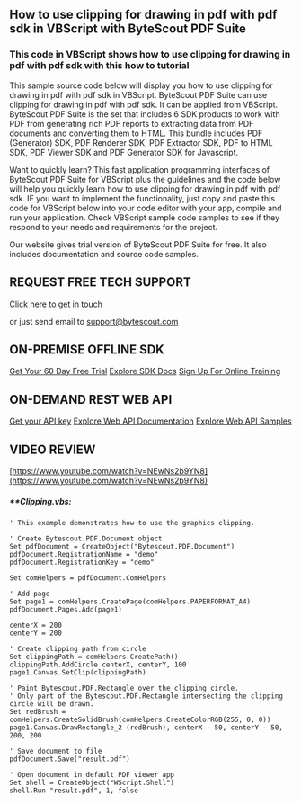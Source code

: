 ## How to use clipping for drawing in pdf with pdf sdk in VBScript with ByteScout PDF Suite

### This code in VBScript shows how to use clipping for drawing in pdf with pdf sdk with this how to tutorial

This sample source code below will display you how to use clipping for drawing in pdf with pdf sdk in VBScript. ByteScout PDF Suite can use clipping for drawing in pdf with pdf sdk. It can be applied from VBScript. ByteScout PDF Suite is the set that includes 6 SDK products to work with PDF from generating rich PDF reports to extracting data from PDF documents and converting them to HTML. This bundle includes PDF (Generator) SDK, PDF Renderer SDK, PDF Extractor SDK, PDF to HTML SDK, PDF Viewer SDK and PDF Generator SDK for Javascript.

Want to quickly learn? This fast application programming interfaces of ByteScout PDF Suite for VBScript plus the guidelines and the code below will help you quickly learn how to use clipping for drawing in pdf with pdf sdk. IF you want to implement the functionality, just copy and paste this code for VBScript below into your code editor with your app, compile and run your application. Check VBScript sample code samples to see if they respond to your needs and requirements for the project.

Our website gives trial version of ByteScout PDF Suite for free. It also includes documentation and source code samples.

## REQUEST FREE TECH SUPPORT

[Click here to get in touch](https://bytescout.zendesk.com/hc/en-us/requests/new?subject=ByteScout%20PDF%20Suite%20Question)

or just send email to [support@bytescout.com](mailto:support@bytescout.com?subject=ByteScout%20PDF%20Suite%20Question) 

## ON-PREMISE OFFLINE SDK 

[Get Your 60 Day Free Trial](https://bytescout.com/download/web-installer?utm_source=github-readme)
[Explore SDK Docs](https://bytescout.com/documentation/index.html?utm_source=github-readme)
[Sign Up For Online Training](https://academy.bytescout.com/)


## ON-DEMAND REST WEB API

[Get your API key](https://pdf.co/documentation/api?utm_source=github-readme)
[Explore Web API Documentation](https://pdf.co/documentation/api?utm_source=github-readme)
[Explore Web API Samples](https://github.com/bytescout/ByteScout-SDK-SourceCode/tree/master/PDF.co%20Web%20API)

## VIDEO REVIEW

[https://www.youtube.com/watch?v=NEwNs2b9YN8](https://www.youtube.com/watch?v=NEwNs2b9YN8)




<!-- code block begin -->

##### ****Clipping.vbs:**
    
```
' This example demonstrates how to use the graphics clipping.

' Create Bytescout.PDF.Document object
Set pdfDocument = CreateObject("Bytescout.PDF.Document")
pdfDocument.RegistrationName = "demo"
pdfDocument.RegistrationKey = "demo"

Set comHelpers = pdfDocument.ComHelpers

' Add page
Set page1 = comHelpers.CreatePage(comHelpers.PAPERFORMAT_A4)
pdfDocument.Pages.Add(page1)

centerX = 200
centerY = 200

' Create clipping path from circle
Set clippingPath = comHelpers.CreatePath()
clippingPath.AddCircle centerX, centerY, 100
page1.Canvas.SetClip(clippingPath)

' Paint Bytescout.PDF.Rectangle over the clipping circle.
' Only part of the Bytescout.PDF.Rectangle intersecting the clipping circle will be drawn.
Set redBrush = comHelpers.CreateSolidBrush(comHelpers.CreateColorRGB(255, 0, 0))
page1.Canvas.DrawRectangle_2 (redBrush), centerX - 50, centerY - 50, 200, 200

' Save document to file
pdfDocument.Save("result.pdf")

' Open document in default PDF viewer app
Set shell = CreateObject("WScript.Shell")
shell.Run "result.pdf", 1, false

```

<!-- code block end -->
